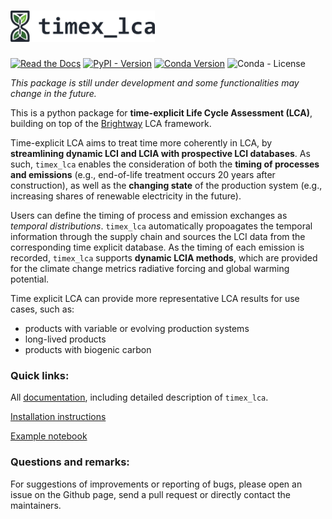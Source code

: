 <h1>
  <picture>
    <source media="(prefers-color-scheme: dark)" srcset="docs/_static/logo_dark_nomargins.svg" height="50">
    <img alt="Text changing depending on mode. Light: 'So light!' Dark: 'So dark!'" src="docs/_static/logo_light_nomargins.svg" height="50">
  </picture>
</h1>

[![Read the Docs](https://img.shields.io/readthedocs/timex?label=documentation)](https://timex.readthedocs.io/en/latest/)
[![PyPI - Version](https://img.shields.io/pypi/v/timex-lca?color=%2300549f)](https://pypi.org/project/timex-lca/)
[![Conda Version](https://img.shields.io/conda/v/diepers/timex_lca?label=conda)](https://anaconda.org/diepers/timex_lca)
![Conda - License](https://img.shields.io/conda/l/diepers/timex_lca)

*This package is still under development and some functionalities may change in the future.*

This is a python package for __time-explicit Life Cycle Assessment (LCA)__, building on top of the [Brightway](https://docs.brightway.dev/en/latest) LCA framework. 

Time-explicit LCA aims to treat time more coherently in LCA, by __streamlining dynamic LCI and LCIA with prospective LCI databases__. As such, `timex_lca` enables the consideration of both the __timing of processes and emissions__ (e.g., end-of-life treatment occurs 20 years after construction), as well as the __changing state__ of the production system (e.g., increasing shares of renewable electricity in the future). 

Users can define the timing of process and emission exchanges as *temporal distributions*. `timex_lca` automatically propoagates the temporal information through the supply chain and sources the LCI data from the corresponding time explicit database. As the timing of each emission is recorded, `timex_lca` supports __dynamic LCIA methods__, which are provided for the climate change metrics radiative forcing and global warming potential. 

Time explicit LCA can provide more representative LCA results for use cases, such as:
- products with variable or evolving production systems
- long-lived products
- products with biogenic carbon

### Quick links:
All [documentation](https://timex.readthedocs.io/en/latest/), including detailed description of `timex_lca`.

[Installation instructions](https://timex.readthedocs.io/en/latest/content/installation.html)

[Example notebook](https://github.com/TimoDiepers/timex/blob/main/notebooks/example_setac.ipynb)


### Questions and remarks:
For suggestions of improvements or reporting of bugs, please open an issue on the Github page, send a pull request or directly contact the maintainers.

